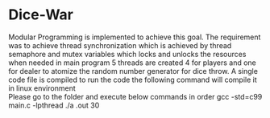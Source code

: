 # Dice-War

Modular Programming is implemented to achieve this goal. The requirement was to achieve thread synchronization which is achieved by thread semaphore and mutex variables 
which locks and unlocks the resources when needed in main program 5 threads are created 4 for players and one for dealer to atomize the random number generator for dice throw.
A single code file is compiled to run the code the following command will compile it in linux environment  
Please go to the folder and execute below commands in order
                                            gcc -std=c99 main.c -lpthread
                                           ./a .out 30

